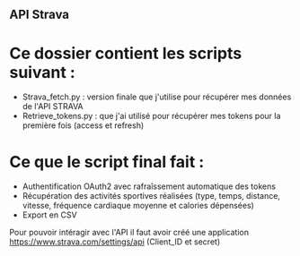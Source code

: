 ## API Strava

# Ce dossier contient les scripts suivant :
- Strava_fetch.py : version finale que j'utilise pour récupérer mes données de l'API STRAVA
- Retrieve_tokens.py : que j'ai utilisé pour récupérer mes tokens pour la première fois (access et refresh)

# Ce que le script final fait :
- Authentification OAuth2 avec rafraîssement automatique des tokens
- Récupération des activités sportives réalisées (type, temps, distance, vitesse, fréquence cardiaque moyenne et calories dépensées)
- Export en CSV

Pour pouvoir intéragir avec l'API il faut avoir créé une application https://www.strava.com/settings/api (Client_ID et secret)
